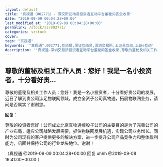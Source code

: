 ```yaml
---
layout: default
title: '真视通（002771）- 深交所互动易投资者互动平台董秘问答全收录'
date: "2019-09-09 00:04:28+00:00"
last_modified_at: "2019-09-09 00:04:28+00:00"
permalink: /stock/sz/002771/
categories: szstock
cover: 
tags: "真视通"
keywords: '"真视通",002771,互动易,深证互动易,深圳交易所,上证易互动,上证e互动'
description: '"真视通-深圳交易所投资者互动平台董秘问答全收录,尊敬的董秘及相关工作人员：您好！我是一名小投资者，十分看好贵公司的发展，近日了解到贵公司涉足物联网领域，成立全资子公司真物通，拓展物联网业务，请问是否属实？谢谢您。"'
---
```


## 尊敬的董秘及相关工作人员：您好！我是一名小投资者，十分看好贵...

尊敬的董秘及相关工作人员：您好！我是一名小投资者，十分看好贵公司的发展，近日了解到贵公司涉足物联网领域，成立全资子公司真物通，拓展物联网业务，请问是否属实？谢谢您。

**回复**：

尊敬的投资者您好！公司成立北京真物通控股子公司的主要目的是为了完善公司的产业布局，适应公司战略发展需要，抓住物联网发展机遇，实现公司业务增长。同时为公司现有的客户提供更多的解决方案，进一步提升公司产品竞争力和整体盈利能力，巩固并保持公司的行业龙头地位。谢谢！ 

（真视通  @2019-09-09 00:04:28+00:00 回复 uhhh  @2019-09-08 19:41:00+00:00 ）

